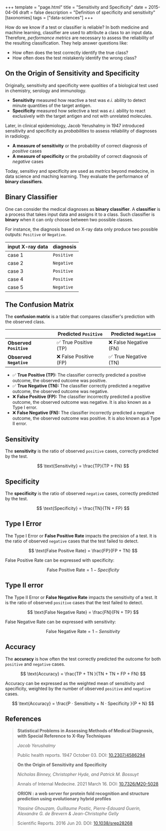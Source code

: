 +++
template = "page.html"
title = "Sensitivity and Specificity"
date =  2015-04-06
draft = false
description = "Definition of specificity and sensitivity"
[taxonomies]
tags = ["data-sciences"]
+++

How do we know if a test or classifier is reliable? In both medicine and machine learning, classifier are used to attribute a class to an input data. Therefore, *performance metrics* are necessary to assess the reliability of the resulting classification. <!-- more -->They help answer questions like:
* How often does the test correctly identify the true class?
* How often does the test mistakenly identify the wrong class?


## On the Origin of Sensitivity and Specificity

Originally, sensitivity and specificity were *qualities* of a biological test used in chemistry, serology and immunology.

* **Sensitivity** measured how reactive a test was *e.i.* ability to detect minute quantities of the target antigen.
* **Specificity** measured how selective a test was *e.i.* ability to react exclusively with the target antigen and not with unrelated molecules.

Later, in clinical epidemiology, Jacob Yerushalmy in 1947 introduced sensitivity and specificity as *probabilities* to assess reliability of diagnoses in radiology.

* **A measure of sensitivity** or the probability of correct diagnosis of *positive* cases
* **A measure of specificity** or the probability of correct diagnosis of *negative* cases

Today, sensitivy and specificity are used as *metrics* beyond medecine, in data science and maching learning. They evaluate the performance of **binary classifiers**.

## Binary Classifier

One can consider the medical diagnoses as **binary classifier**. A **classifier** is a process that takes input data and assigns it to a class. Such classifier is **binary** when it can only choose between two possible classes.

For instance, the diagnosis based on X-ray data only produce two possible outputs: `Positive` or `Negative`.

| input X-ray data | diagnosis |
| --- | --- |
| case 1 | `Positive` |
| case 2 | `Negative` |
| case 3 | `Positive` |
| case 4 | `Positive` |
| case 5 | `Negative` |


## The Confusion Matrix

The **confusion matrix** is a table that compares classifier's prediction with the observed class.

| | Predicted `Positive` | Predicted `Negative` |
| --- |--- | --- |
| **Observed `Positive`** | :white_check_mark: True Positive (TP) | :x: False Negative (FN) |
| **Observed `Negative`** | :x: False Positive (FP) | :white_check_mark: True Negative (TN) |


* :white_check_mark: **True Positive (TP):** The classifier correctly predicted a positive outcome, the observed outcome was positive.
* :white_check_mark: **True Negative (TN):** The classifier correctly predicted a negative outcome, the observed outcome was negative.
* :x: **False Positive (FP):** The classifier incorrectly predicted a positive outcome, the observed outcome was negative. It is also known as a Type I error.
* :x: **False Negative (FN):** The classifier incorrectly predicted a negative outcome, the observed outcome was positive. It is also known as a Type II error.


## Sensitivity

The **sensitivity** is the ratio of observed `positive` cases, correctly predicted by the test.

$$
\text{Sensitivity} = \frac{TP}{TP + FN}
$$

## Specificity

The **specificity** is the ratio of observed `negative` cases, correctly predicted by the test.

$$
\text{Specificity} = \frac{TN}{TN + FP}
$$

## Type I Error

The Type I Error or **False Positive Rate** impacts the precision of a test. It is the ratio of observed `negative` cases that the test failed to detect.


$$
\text{False Positive Rate} = \frac{FP}{FP + TN}
$$


False Positive Rate can be expressed with specificity:

$$
\text{False Positive Rate} = {1 - Specificity}
$$


## Type II error

The Type II Error or **False Negative Rate** impacts the sensitivity of a test. It is the ratio of observed `positive` cases that the test failed to detect.


$$
\text{False Negative Rate} = \frac{FN}{FN + TP}
$$


False Negative Rate can be expressed with sensitivity:

$$
\text{False Negative Rate} = {1 - Sensitivity}
$$


## Accuracy

The **accuracy** is how often the test correctly predicted the outcome for both `positive` and `negative` cases.

$$
\text{Accuracy} = \frac{TP + TN }{TN + TN + FP + FN}
$$

Accuracy can be expressed as the weighted mean of sensitivity and specificity, weighted by the number of observed `positive` and `negative` cases.

$$
\text{Accuracy} = \frac{P ⋅ Sensitivity + N ⋅ Specificity }{P + N}
$$


## References

> **Statistical Problems in Assessing Methods of Medical Diagnosis, with Special Reference to X-Ray Techniques**
>
> *Jacob Yerushalmy*
>
> Public health reports. 1947 October 03. DOI: [10.2307/4586294](https://doi.org/10.2307/4586294)

> **On the Origin of Sensitivity and Specificity**
>
> *Nicholas Binney, Christopher Hyde, and Patrick M. Bossuyt*
>
> Annals of Internal Medecine. 2021 March 16. DOI: [10.7326/M20-5028](https://doi.org/10.7326/M20-5028)


> **ORION : a web server for protein fold recognition and structure prediction using evolutionary hybrid profiles**
>
> *Yassine Ghouzam, Guillaume Postic, Pierre-Edouard Guerin, Alexandre G. de Brevern & Jean-Christophe Gelly* 
>
> Scientific Reports. 2016 Jun 20. DOI: [10.1038/srep28268](https://doi.org/10.1038/srep28268)